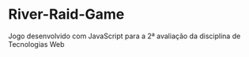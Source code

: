 # River-Raid-Game
Jogo desenvolvido com JavaScript para a 2ª avaliação da disciplina de Tecnologias Web
